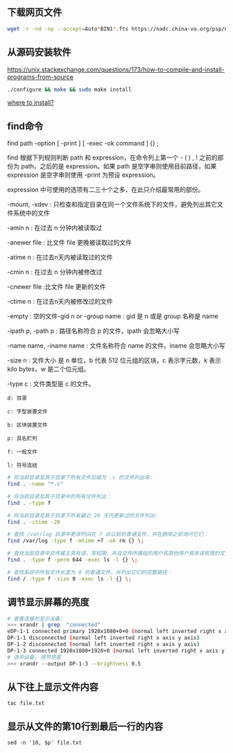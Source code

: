 ## 下载网页文件

```bash
wget -r -nd -np --accept=Auto*BIN1*.fts https://nadc.china-vo.org/psp/next/2021/20210913/AutoFlat20210913/
```

## 从源码安装软件

https://unix.stackexchange.com/questions/173/how-to-compile-and-install-programs-from-source

```bash
./configure && make && sudo make install
```

[where to install?](https://unix.stackexchange.com/questions/30/where-should-i-put-software-i-compile-myself)

## find命令

find   path   -option   [   -print ]   [ -exec   -ok   command ]   {} \;

find 根据下列规则判断 path 和 expression，在命令列上第一个 - ( ) , ! 之前的部份为 path，之后的是 expression。如果 path 是空字串则使用目前路径，如果 expression 是空字串则使用 -print 为预设 expression。

expression 中可使用的选项有二三十个之多，在此只介绍最常用的部份。

-mount, -xdev : 只检查和指定目录在同一个文件系统下的文件，避免列出其它文件系统中的文件

-amin n : 在过去 n 分钟内被读取过

-anewer file : 比文件 file 更晚被读取过的文件

-atime n : 在过去n天内被读取过的文件

-cmin n : 在过去 n 分钟内被修改过

-cnewer file :比文件 file 更新的文件

-ctime n : 在过去n天内被修改过的文件

-empty : 空的文件-gid n or -group name : gid 是 n 或是 group 名称是 name

-ipath p, -path p : 路径名称符合 p 的文件，ipath 会忽略大小写

-name name, -iname name : 文件名称符合 name 的文件。iname 会忽略大小写

-size n : 文件大小 是 n 单位，b 代表 512 位元组的区块，c 表示字元数，k 表示 kilo bytes，w 是二个位元组。

-type c : 文件类型是 c 的文件。

    d: 目录

    c: 字型装置文件

    b: 区块装置文件

    p: 具名贮列

    f: 一般文件

    l: 符号连结

```sh
# 将当前目录及其子目录下所有文件后缀为 .c 的文件列出来:
find . -name "*.c"

# 将当前目录及其子目录中的所有文件列出：
find . -type f

# 将当前目录及其子目录下所有最近 20 天内更新过的文件列出:
find . -ctime -20

# 查找 /var/log 目录中更改时间在 7 日以前的普通文件，并在删除之前询问它们：
find /var/log -type f -mtime +7 -ok rm {} \;

# 查找当前目录中文件属主具有读、写权限，并且文件所属组的用户和其他用户具有读权限的文件：
find . -type f -perm 644 -exec ls -l {} \;

# 查找系统中所有文件长度为 0 的普通文件，并列出它们的完整路径：
find / -type f -size 0 -exec ls -l {} \;

```

## 调节显示屏幕的亮度

```sh
# 查看连接的显示设备:
>>> xrandr | grep  "connected"
eDP-1-1 connected primary 1920x1080+0+0 (normal left inverted right x axis y axis) 344mm x 194mm
DP-1-1 disconnected (normal left inverted right x axis y axis)
DP-1-2 disconnected (normal left inverted right x axis y axis)
DP-1-3 connected 1920x1080+1920+0 (normal left inverted right x axis y axis) 509mm x 286mm
# 选中设备, 调节亮度
>>> xrandr --output DP-1-3 --brightness 0.5
```

## 从下往上显示文件内容

`tac file.txt`

## 显示从文件的第10行到最后一行的内容

`sed -n '10, $p' file.txt`